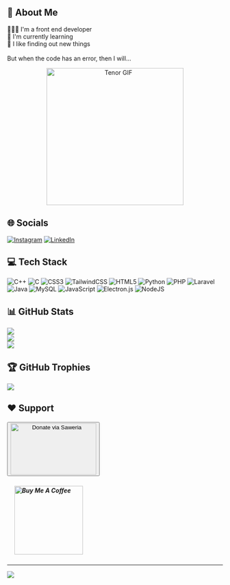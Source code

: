 ## 💫 About Me
👨🏻‍💻 I'm a front end developer<br>🌱 I'm currently learning<br>🔭 I like finding out new things<br><br>But when the code has an error, then I will...<br>
<div align="center">
  <img src="https://c.tenor.com/41I-iMyClCgAAAAd/tenor.gif" alt="Tenor GIF" width="320px" />
</div>

## 🌐 Socials
[![Instagram](https://img.shields.io/badge/Instagram-%23E4405F.svg?logo=Instagram&logoColor=white)](https://instagram.com/fal.hnf) [![LinkedIn](https://img.shields.io/badge/LinkedIn-%230077B5.svg?logo=linkedin&logoColor=white)](https://www.linkedin.com/in/naufal-hanif-4a17a3315) 

## 💻 Tech Stack
![C++](https://img.shields.io/badge/c++-%2300599C.svg?style=for-the-badge&logo=c%2B%2B&logoColor=white) ![C](https://img.shields.io/badge/c-%2300599C.svg?style=for-the-badge&logo=c&logoColor=white) ![CSS3](https://img.shields.io/badge/css3-%231572B6.svg?style=for-the-badge&logo=css3&logoColor=white) ![TailwindCSS](https://img.shields.io/badge/tailwindcss-%2338B2AC.svg?style=for-the-badge&logo=tailwind-css&logoColor=white) ![HTML5](https://img.shields.io/badge/html5-%23E34F26.svg?style=for-the-badge&logo=html5&logoColor=white) ![Python](https://img.shields.io/badge/python-3670A0?style=for-the-badge&logo=python&logoColor=ffdd54) ![PHP](https://img.shields.io/badge/php-%23777BB4.svg?style=for-the-badge&logo=php&logoColor=white) ![Laravel](https://img.shields.io/badge/laravel-%23FF2D20.svg?style=for-the-badge&logo=laravel&logoColor=white) ![Java](https://img.shields.io/badge/java-%23ED8B00.svg?style=for-the-badge&logo=openjdk&logoColor=white) ![MySQL](https://img.shields.io/badge/mysql-4479A1.svg?style=for-the-badge&logo=mysql&logoColor=white) ![JavaScript](https://img.shields.io/badge/javascript-%23323330.svg?style=for-the-badge&logo=javascript&logoColor=%23F7DF1E) ![Electron.js](https://img.shields.io/badge/Electron-191970?style=for-the-badge&logo=Electron&logoColor=white) ![NodeJS](https://img.shields.io/badge/node.js-6DA55F?style=for-the-badge&logo=node.js&logoColor=white)

## 📊 GitHub Stats
![](https://github-readme-stats.vercel.app/api?username=naufalhanif25&theme=default&hide_border=false&include_all_commits=false&count_private=false)<br/>
![](https://github-readme-streak-stats.herokuapp.com/?user=naufalhanif25&theme=default&hide_border=false)<br/>
![](https://github-readme-stats.vercel.app/api/top-langs/?username=naufalhanif25&theme=default&hide_border=false&include_all_commits=false&count_private=false&layout=compact)

## 🏆 GitHub Trophies
![](https://github-profile-trophy.vercel.app/?username=naufalhanif25&theme=default&no-frame=false&no-bg=false&margin-w=4&row=1&column=4)

<!-- ### ✍️ Random Dev Quote
![](https://quotes-github-readme.vercel.app/api?type=vetical&theme=light)

### 🔝 Top Contributed Repo
![](https://github-contributor-stats.vercel.app/api?username=naufalhanif25&limit=5&theme=default&combine_all_yearly_contributions=true) -->

## ❤️ Support
<h5>
  <a href="https://saweria.co/minkudeveloper" target="_blank" style="justify: center;"> 
    <button>
      <img src="https://encrypted-tbn0.gstatic.com/images?q=tbn:ANd9GcR2n797tizOh5Lk4p0xeQsYjsVkW6mZ7uN4BipecBl7My2s4LFc-sU_MGhrz-mS4s5k6N8&usqp=CAU" alt="Donate via Saweria" style="width: 200px; height: 120px; vertical-align: middle;">
    </button> 
  </a>
</h5>
<h5>&nbsp;&nbsp;&nbsp;&nbsp;
  <a href="https://buymeacoffee.com/minkudev" target="_blank" style="justify: center;">
    <img src="https://img.shields.io/badge/Buy%20Me%20a%20Coffee-ffdd00?style=for-the-badge&logo=buy-me-a-coffee&logoColor=black" alt="Buy Me A Coffee" style="width: 160px; heigh: 64px; vertical-align: middle;" >
  </a>
</h5>

---
[![](https://visitcount.itsvg.in/api?id=naufalhanif25&icon=0&color=1)](https://visitcount.itsvg.in)

<!-- Proudly created with GPRM ( https://gprm.itsvg.in ) -->
